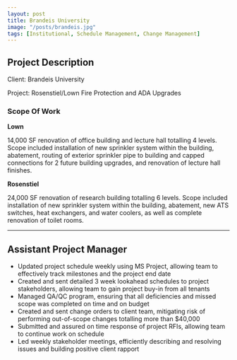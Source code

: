 ```yaml
---
layout: post
title: Brandeis University
image: "/posts/brandeis.jpg"
tags: [Institutional, Schedule Management, Change Management]
---
```


## Project Description

Client: Brandeis University

Project: Rosenstiel/Lown Fire Protection and ADA Upgrades

### Scope Of Work

<strong>Lown</strong>
  
14,000 SF renovation of office building and lecture hall totalling 4 levels. Scope included installation of new sprinkler system within the building, abatement, routing of exterior sprinkler pipe to building and capped connections for 2 future building upgrades, and renovation of lecture hall finishes.

<strong>Rosenstiel</strong>

24,000 SF renovation of research building totalling 6 levels. Scope included installation of new sprinkler system within the building, abatement, new ATS switches, heat exchangers, and water coolers, as well as complete renovation of toilet rooms.

---

## Assistant Project Manager
- Updated project schedule weekly using MS Project, allowing team to effectively track milestones and the project end date
- Created and sent detailed 3 week lookahead schedules to project stakeholders, allowing team to gain project buy-in from all tenants
- Managed QA/QC program, ensuring that all deficiencies and missed scope was completed on time and on budget
- Created and sent change orders to client team, mitigating risk of performing out-of-scope changes totalling more than $40,000
- Submitted and assured on time response of project RFIs, allowing team to continue work on schedule
- Led weekly stakeholder meetings, efficiently describing and resolving issues and building positive client rapport
